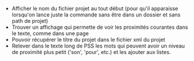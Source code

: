 * Afficher le nom du fichier projet au tout début
  (pour qu'il apparaisse lorsqu'on lance juste la commande sans être dans un dossier et sans path de projet)
* Trouver un affichage qui permette de voir les proximités courantes dans le texte, comme dans une page
* Pouvoir récupérer le titre du projet dans le fichier xml du projet 
* Relever dans le texte long de PSS les mots qui peuvent avoir un niveau de proximité plus petit ('son', 'pour', etc.) et les ajouter aux listes.
